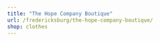 ```yaml
---
title: "The Hope Company Boutique"
url: /fredericksburg/the-hope-company-boutique/
shop: clothes
---
```

